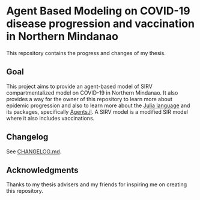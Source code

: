 # Agent Based Modeling on COVID-19 disease progression and vaccination in Northern Mindanao

This repository contains the progress and changes of my thesis.

## Goal

This project aims to provide an agent-based model of SIRV compartmentalized model on COVID-19 in Northern Mindanao. It also provides a way for the owner of this repository to learn more about epidemic progression and also to learn more about the [Julia language](https://www.julialang.org) and its packages, specifically [Agents.jl](https://juliadynamics.github.io/Agents.jl/stable/). A SIRV model is a modified SIR model where it also includes vaccinations.

## Changelog

See [CHANGELOG.md](https://www.github.com/uncomfyhalomacro/agent-based-paper-thesis/blob/main/CHANGELOG.md).

## Acknowledgments

Thanks to my thesis advisers and my friends for inspiring me on creating this repository.
